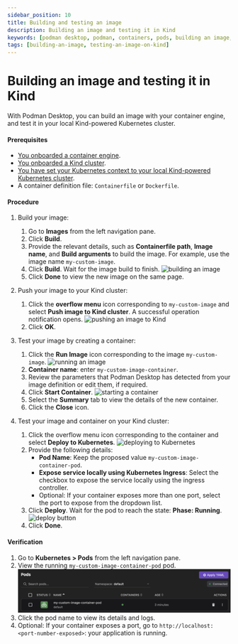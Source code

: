 ```yaml
---
sidebar_position: 10
title: Building and testing an image
description: Building an image and testing it in Kind
keywords: [podman desktop, podman, containers, pods, building an image, kubernetes, kind]
tags: [building-an-image, testing-an-image-on-kind]
---
```


# Building an image and testing it in Kind

With Podman Desktop, you can build an image with your container engine, and test it in your local Kind-powered Kubernetes cluster.

#### Prerequisites

- [You onboarded a container engine](/docs/containers).
- [You onboarded a Kind cluster](/docs/kind).
- [You have set your Kubernetes context to your local Kind-powered Kubernetes cluster](/docs/kind/working-with-your-local-kind-cluster).
- A container definition file: `Containerfile` or `Dockerfile`.

#### Procedure

1. Build your image:
   1. Go to **Images** from the left navigation pane.
   1. Click **Build**.
   1. Provide the relevant details, such as **Containerfile path**, **Image name**, and **Build arguments** to build the image. For example, use the image name `my-custom-image`.
   1. Click **Build**. Wait for the image build to finish.
      ![building an image](img/build-image-from-containerfile.png)
   1. Click **Done** to view the new image on the same page.

1. Push your image to your Kind cluster:
   1. Click the **overflow menu** icon corresponding to `my-custom-image` and select **Push image to Kind cluster**. A successful operation notification opens.
      ![pushing an image to Kind](img/pushing-an-image-to-kind.png)
   1. Click **OK**.

1. Test your image by creating a container:
   1. Click the **Run Image** icon corresponding to the image `my-custom-image`.
      ![running an image](img/running-an-image.png)
   1. **Container name**: enter `my-custom-image-container`.
   1. Review the parameters that Podman Desktop has detected from your image definition or edit them, if required.
   1. Click **Start Container**.
      ![starting a container](img/starting-a-container.png)
   1. Select the **Summary** tab to view the details of the new container.
   1. Click the **Close** icon.

1. Test your image and container on your Kind cluster:
   1. Click the overflow menu icon corresponding to the container and select **Deploy to Kubernetes**.
      ![deploying to Kubernetes](img/deploying-to-kubernetes.png)
   1. Provide the following details:
      - **Pod Name**: Keep the proposed value `my-custom-image-container-pod`.
      - **Expose service locally using Kubernetes Ingress**: Select the checkbox to expose the service locally using the ingress controller.
      - Optional: If your container exposes more than one port, select the port to expose from the dropdown list.
   1. Click **Deploy**. Wait for the pod to reach the state: **Phase: Running**.
      ![deploy button](img/deploy-button.png)
   1. Click **Done**.

#### Verification

1. Go to **Kubernetes > Pods** from the left navigation pane.
1. View the running `my-custom-image-container-pod` pod.
   ![running pod](img/my-custom-image-container-pod.png)
1. Click the pod name to view its details and logs.
1. Optional: If your container exposes a port, go to `http://localhost:<port-number-exposed>`: your application is running.
